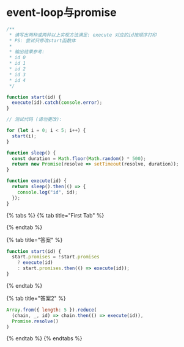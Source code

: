 # event-loop与promise

```javascript
/**
 * 请写出两种或两种以上实现方法满足: execute 对应的id按顺序打印
 * PS: 尝试只修改start函数体
 *
 * 输出结果参考:
 * id 0
 * id 1
 * id 2
 * id 3
 * id 4
 */

function start(id) {
  execute(id).catch(console.error);
}

// 测试代码 (请勿更改):

for (let i = 0; i < 5; i++) {
  start(i);
}

function sleep() {
  const duration = Math.floor(Math.random() * 500);
  return new Promise(resolve => setTimeout(resolve, duration));
}

function execute(id) {
  return sleep().then(() => {
    console.log("id", id);
  });
}
```

{% tabs %}
{% tab title="First Tab" %}

{% endtab %}

{% tab title="答案" %}
```javascript
function start(id) {
  start.promises = !start.promises
    ? execute(id)
    : start.promises.then(() => execute(id));
}
```
{% endtab %}

{% tab title="答案2" %}
```javascript
Array.from({ length: 5 }).reduce(
  (chain, _, id) => chain.then(() => execute(id)),
  Promise.resolve()
)
```
{% endtab %}
{% endtabs %}

